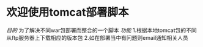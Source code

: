 # 欢迎使用tomcat部署脚本 
*目的*
为了解决不同war包部署而整合的一个脚本
*功能*
1.根据本地tomcat包的不同从ftp服务器上下载相应的版本包
2.如在部署当中有问题则email通知相关人员
